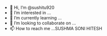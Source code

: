- 👋 Hi, I’m @sushitu920
- 👀 I’m interested in ...
- 🌱 I’m currently learning ...
- 💞️ I’m looking to collaborate on ...
- 📫 How to reach me ...SUSHMA SONI HITESH

<!---
sushitu920/sushitu920 is a ✨ special ✨ repository because its `README.md` (this file) appears on your GitHub profile.
You can click the Preview link to take a look at your changes.
--->
